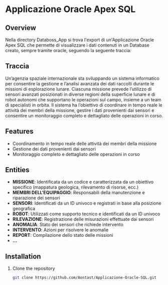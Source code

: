 # Applicazione Oracle Apex SQL

## Overview
Nella directory Databoss_App si trova l'export di un'Applicazione Oracle Apex SQL che permette di visualizzare i dati contenuti in un Database creato, sempre tramite oracle, seguendo la seguente traccia:

## Traccia
Un’agenzia spaziale internazionale sta sviluppando un sistema informatico per consentire la 
gestione e l’analisi avanzata dei dati raccolti durante le missioni di esplorazione lunare. 
Ciascuna missione prevede l’utilizzo di sensori avanzati posizionati in diverse regioni della 
superficie lunare e di robot autonomi che supportano le operazioni sul campo, insieme a un 
team di specialisti in orbita. Il sistema ha l’obiettivo di coordinare in tempo reale le attività dei 
membri della missione, gestire i dati provenienti dai sensori e consentire un monitoraggio 
completo e dettagliato delle operazioni in corso. 

## Features
- Coordinamento in tempo reale delle attività dei membri della missione
- Gestione dei dati provenienti dai sensori
- Monitoraggio completo e dettagliato delle operazioni in corso

## Entities
- **MISSIONE**: Identificata da un codice e caratterizzata da un obiettivo specifico (mappatura geologica, rilevamento di risorse, ecc.)
- **MEMBRI DELL’EQUIPAGGIO**: Responsabili della manutenzione e riparazione dei sensori
- **SENSORI**: Identificati da un ID univoco e registrati in base alla posizione geografica
- **ROBOT**: Utilizzati come supporto tecnico e identificati da un ID univoco
- **RILEVAZIONE**: Registrazione delle misurazioni effettuate dai sensori
- **ANOMALIA**: Stato dei sensori che richiede intervento
- **INTERVENTO**: Azioni per risolvere le anomalie
- **REPORT**: Compilazione dello stato delle missioni
- **...**

## Installation
1. Clone the repository
   ```sh
   git clone https://github.com/Aontast/Applicazione-Oracle-SQL.git
